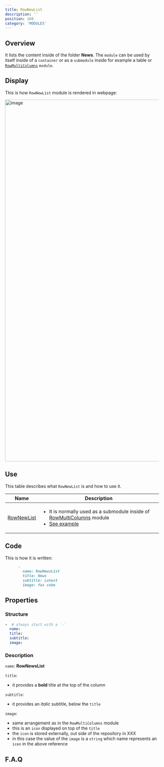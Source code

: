 ```yaml
---
title: RowNewList
description: ''
position: 160
category: 'MODULES'
---
```

## Overview
It lists the content inside of the folder **News**. 
The `module` can be used by itself inside of a `container` or as a `submodule` inside for example a table or [`RowMultiColumns`]() `module`.

## Display

This is how `RowNewList` module is rendered in webpage:

<img width="1180" alt="image" src="https://user-images.githubusercontent.com/3258579/146674445-f5d7f46a-6c3b-4a3d-8962-0f0f680b2511.png">

## Use
This table describes what `RowNewList` is and how to use it.

<table>
<thead>
      <tr>
            <th>Name</th>
            <th>Description</th>
      </tr>
</thead>
<tbody>
      <tr>
            <td><a href="./#rownewlist" target="_blank">RowNewList</a></td>
            <td>
                  <ul>
                        <li>It is normally used as a submodule inside of <a href="./#rowmulticolumns" target="_blank">RowMultiColumns</a> module</li>
                        <li><a href="#rownewlist" >See example</a></li>
                  </ul>
            </td>
      </tr>
</tbody>
</table>

## Code

This is how it is written:

```md
      - 
        name: RowNewsList
        title: News
        subtitle: Latest
        image: fas cube
```
## Properties
### Structure

```yml
-  # always start with a `-`
  name:
  title:
  subtitle:
  image:
```

### Description

`name`: **RowNewsList**

`title`:
* it provides a **bold** title at the top of the column

`subtitle`:
* it provides an *italic* subtitle, below the `title`

`image`:
* same arrangement as in the `RowMultiColumns` module
* this is an `icon` displayed on top of the `title`
* the `icon` is stored externally, out side of the repository in XXX
* in this case the value of the `image` is a `string` which name represents an `icon` in the above reference

## F.A.Q
